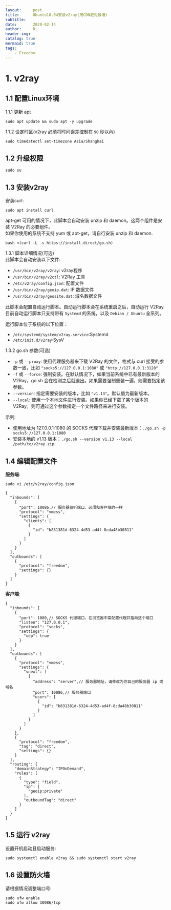 ```yaml
---
layout:     post
title:      Ubuntu18.04安装v2ray(用CDN避免被墙)
subtitle:
date:       2020-02-14
author:     D
header-img: 
catalog: true
mermaid: true
tags:
    - Freedom
---
```


# 1. v2ray

## 1.1 配置Linux环境

1.1.1 更新 apt
```
sudo apt update && sudo apt -y upgrade
```

1.1.2 设定时区(v2ray 必须将时间误差控制在 `90` 秒以內)
```
sudo timedatectl set-timezone Asia/Shanghai
```

## 1.2 升级权限
```
sudo su
```

## 1.3 安装v2ray
安装curl:<br>
```
sudo apt install curl
```
apt-get 可用的情况下，此脚本会自动安装 unzip 和 daemon。这两个组件是安装 V2Ray 的必要组件。<br>
如果你使用的系统不支持 yum 或 apt-get，请自行安装 unzip 和 daemon.<br>
```
bash <(curl -L -s https://install.direct/go.sh)
```


1.3.1 脚本详细情况(可选)<br>
此脚本会自动安装以下文件:<br>

- `/usr/bin/v2ray/v2ray`: v2ray程序
- `/usr/bin/v2ray/v2ctl`: V2Ray 工具
- `/etc/v2ray/config.json`: 配置文件
- `/usr/bin/v2ray/geoip.dat`: IP 数据文件
- `/usr/bin/v2ray/geosite.dat`: 域名数据文件

此脚本会配置自动运行脚本。自动运行脚本会在系统重启之后，自动运行 V2Ray.<br>
目前自动运行脚本只支持带有 `Systemd` 的系统，以及 `Debian / Ubuntu` 全系列。<br>

运行脚本位于系统的以下位置：<br>
- `/etc/systemd/system/v2ray.service`:Systemd
- `/etc/init.d/v2ray`:SysV

1.3.2 go.sh 参数(可选)<br>
- `-p` 或 `--proxy`: 使用代理服务器来下载 V2Ray 的文件，格式与 curl 接受的参数一致，比如 `"socks5://127.0.0.1:1080"` 或 `"http://127.0.0.1:3128"`
- `-f` 或 `--force`: 强制安装。在默认情况下，如果当前系统中已有最新版本的 V2Ray，go.sh 会在检测之后就退出。如果需要强制重装一遍，则需要指定该参数。
- `--version`: 指定需要安装的版本，比如 `"v1.13"`。默认值为最新版本。
- `--local`: 使用一个本地文件进行安装。如果你已经下载了某个版本的 V2Ray，则可通过这个参数指定一个文件路径来进行安装。

示列:<br>
- 使用地址为 127.0.0.1:1080 的 SOCKS 代理下载并安装最新版本：`./go.sh -p socks5://127.0.0.1:1080`
- 安装本地的 v1.13 版本：`./go.sh --version v1.13 --local /path/to/v2ray.zip`


## 1.4 编辑配置文件

**服务端**:<br>
```
sudo vi /etc/v2ray/config.json
```

```
{
  "inbounds": [
    {
      "port": 10086,// 服务器监听端口，必须和客户端的一样
      "protocol": "vmess",
      "settings": {
        "clients": [
          {
            "id": "b831381d-6324-4d53-ad4f-8cda48b30811"
          }
        ]
      }
    }
  ],
  "outbounds": [
    {
      "protocol": "freedom",
      "settings": {}
    }
  ]
}
```

**客户端**:<br>
```
{
  "inbounds": [
    {
      "port": 1080,// SOCKS 代理端口，在浏览器中需配置代理并指向这个端口
      "listen": "127.0.0.1",
      "protocol": "socks",
      "settings": {
        "udp": true
      }
    }
  ],
  "outbounds": [
    {
      "protocol": "vmess",
      "settings": {
        "vnext": [
          {
            "address": "server",// 服务器地址，请修改为你自己的服务器 ip 或域名
            "port": 10086,// 服务器端口
            "users": [
              {
                "id": "b831381d-6324-4d53-ad4f-8cda48b30811"
              }
            ]
          }
        ]
      }
    },
    {
      "protocol": "freedom",
      "tag": "direct",
      "settings": {}
    }
  ],
  "routing": {
    "domainStrategy": "IPOnDemand",
    "rules": [
      {
        "type": "field",
        "ip": [
          "geoip:private"
        ],
        "outboundTag": "direct"
      }
    ]
  }
}
```

## 1.5 运行 v2ray
设置开机启动且启动服务:<br>
```
sudo systemctl enable v2ray && sudo systemctl start v2ray 
```

## 1.6 设置防火墙
请根据情况调整端口号:<br>
```
sudo ufw enable
sudo ufw allow 10086/tcp
```

